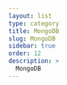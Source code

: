 ```yaml
---
layout: list
type: category
title: MongoDB
slug: MongoDB
sidebar: true
order: 12
description: >
  MongoDB
---
```

